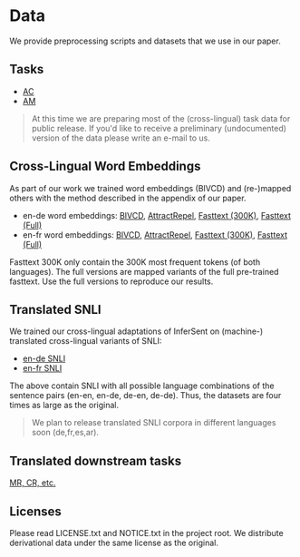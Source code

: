 # Data

We provide preprocessing scripts and datasets that we use in our paper.


## Tasks 

  * [AC](AC/)
  * [AM](AM/)

> At this time we are preparing most of the (cross-lingual) task data for public release. If you'd like to receive a preliminary (undocumented) version of the data please write an e-mail to us.


## Cross-Lingual Word Embeddings

As part of our work we trained word embeddings (BIVCD) and (re-)mapped others with the method described in the appendix of our paper. 

  * en-de word embeddings: [BIVCD](https://public.ukp.informatik.tu-darmstadt.de/arxiv2018-xling-sentence-embeddings/xling-wordembeddings/mapped_bivcd_en_de.txt.gz), [AttractRepel](https://public.ukp.informatik.tu-darmstadt.de/arxiv2018-xling-sentence-embeddings/xling-wordembeddings/mapped_attract_repel_en_de.txt.gz), [Fasttext (300K)](https://public.ukp.informatik.tu-darmstadt.de/arxiv2018-xling-sentence-embeddings/xling-wordembeddings/mapped_fasttext_300k_en_de.txt.gz), [Fasttext (Full)](https://public.ukp.informatik.tu-darmstadt.de/arxiv2018-xling-sentence-embeddings/xling-wordembeddings/mapped_fasttext_en_de.txt.gz)
  * en-fr word embeddings: [BIVCD](https://public.ukp.informatik.tu-darmstadt.de/arxiv2018-xling-sentence-embeddings/xling-wordembeddings/mapped_bivcd_en_fr.txt.gz), [AttractRepel](https://public.ukp.informatik.tu-darmstadt.de/arxiv2018-xling-sentence-embeddings/xling-wordembeddings/mapped_attract_repel_en_fr.txt.gz), [Fasttext (300K)](https://public.ukp.informatik.tu-darmstadt.de/arxiv2018-xling-sentence-embeddings/xling-wordembeddings/mapped_fasttext_300k_en_fr.txt.gz), [Fasttext (Full)](https://public.ukp.informatik.tu-darmstadt.de/arxiv2018-xling-sentence-embeddings/xling-wordembeddings/mapped_fasttext_en_fr.txt.gz)

Fasttext 300K only contain the 300K most frequent tokens (of both languages). The full versions are mapped variants of the full pre-trained fasttext. Use the full versions to reproduce our results.


## Translated SNLI

We trained our cross-lingual adaptations of InferSent on (machine-) translated cross-lingual variants of SNLI:

   * [en-de SNLI](https://public.ukp.informatik.tu-darmstadt.de/arxiv2018-xling-sentence-embeddings/translated-snli/en-de-translated-snli-4x.zip)
   * [en-fr SNLI](https://public.ukp.informatik.tu-darmstadt.de/arxiv2018-xling-sentence-embeddings/translated-snli/en-fr-translated-snli-4x.zip)

The above contain SNLI with all possible language combinations of the sentence pairs (en-en, en-de, de-en, de-de). Thus, the datasets are four times as large as the original.

> We plan to release translated SNLI corpora in different languages soon (de,fr,es,ar).

## Translated downstream tasks

[MR, CR, etc.](https://public.ukp.informatik.tu-darmstadt.de/arxiv2018-xling-sentence-embeddings/Translated-Datasets.zip)


## Licenses

Please read LICENSE.txt and NOTICE.txt in the project root. We distribute derivational data under the same license as the original.
